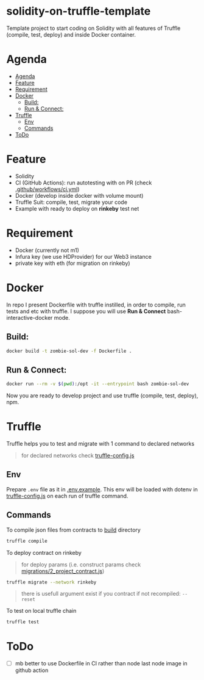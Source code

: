 # solidity-on-truffle-template
Template project to start coding on Solidity with all features of Truffle (compile, test, deploy) and inside Docker container.

# Agenda
* [Agenda](#agenda)
* [Feature](#feature)
* [Requirement](#requirement)
* [Docker](#docker)
   * [Build:](#build)
   * [Run &amp; Connect:](#run--connect)
* [Truffle](#truffle)
   * [Env](#env)
   * [Commands](#commands)
* [ToDo](#todo)

# Feature
- Solidity
- CI (GitHub Actions): run autotesting with on PR (check [.github/workflows/ci.yml](.github/workflows/ci.yml))
- Docker (develop inside docker with volume mount)
- Truffle Suit: compile, test, migrate your code
- Example with ready to deploy on **rinkeby** test net  

# Requirement
- Docker (currently not m1)
- Infura key (we use HDProvider) for our Web3 instance
- private key with eth (for migration on rinkeby)

# Docker
In repo I present Dockerfile with truffle instilled, in order to compile, 
run tests and etc with truffle. I suppose you will use **Run & Connect** bash-interactive-docker mode.

## Build:
```bash
docker build -t zombie-sol-dev -f Dockerfile .
```

## Run & Connect:
```bash
docker run --rm -v $(pwd):/opt -it --entrypoint bash zombie-sol-dev
```
Now you are ready to develop project and use truffle (compile, test, deploy), npm.

# Truffle
Truffle helps you to test and migrate with 1 command to declared networks 

> for declared networks check [truffle-config.js](truffle-config.js)

## Env
Prepare `.env` file as it in [.env.example](.env.example). This env will be loaded with dotenv in [truffle-config.js](truffle-config.js) on each run of truffle command.

## Commands
To compile json files from contracts to [build](build) directory
```bash
truffle compile
```

To deploy contract on rinkeby
> for deploy params (i.e. construct params check [migrations/2_project_contract.js](migrations/2_project_contract.js))
```bash
truffle migrate --network rinkeby
```
> there is usefull argument exist if you contract if not recompiled: `--reset`

To test on local truffle chain
```bash
truffle test
```

# ToDo
- [ ] mb better to use Dockerfile in CI rather than node last node image in github action
